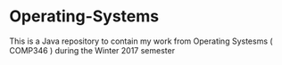 # Operating-Systems
This is a Java repository to contain my work from Operating Systesms ( COMP346 ) during the Winter 2017 semester
